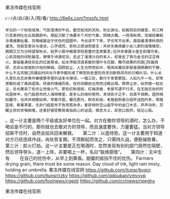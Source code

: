
果冻传媒在线官网




👉/点/此/进/入/观/看/ http://6e6s.com?mxofs.html




	罕见的一个秋阳潋滟，气氛澄清的午后，碧空如洗的天际，秋云游冶，如裁剪后的徽宣，将三两行苦衷倾吐在云蒸霞蔚中。想起沉郁了快要半个月的气象，阴晴大概，一场场秋雨，攻城拔寨般与情绪撕扯着，将情绪窘迫于忧伤的囹圄中，书也读不下来，字也写不出来。面临着潇潇秋雨的濯洗，百般苦衷诉与谁说，心字成荒，悲秋之感油但是生：并非东施效颦小女儿家的闺情楼怨，期期艾艾为分辨望穿秋水，轻罗小扇中都是举轻若重的苦衷繁芜;也并非隶属士医生和蔼可亲，心系百姓的闲愁最苦，寄情于诗酒仗剑，走近了渚清沙白的本人，却驶去了铁马金戈的涩涩烽火。面临着满目杂乱的红衰翠减，如水萍般流浪易散的落叶与花瓣，舞尽结果的风致风骚绸缪，无非从枝端到大地的稀疏。回顾前尘，人生也然而如许，喧闹闭幕后即是香烟俱静的宁静，什么千古风致风骚在时间与汗青中都形成了稗官别史里刻舟求剑断肠风月的只鳞片羽，什么长久恩仇也无非换作秦楼楚寺里的话本与弹词，一唱三叹，都付于急管繁弦。人如九牛一毛，却常常都形成了桑田遗珠。终身的情绪历练，在时间眼前也然而过眼云烟，莽莽尘世，纵然做一粒灰尘，总也熏染了些许尘世烽火气。那些红粉良知，红袖添香，老是可遇不行求，在无始无劫的时间涯岸中，在门庭若市的人海傍晚里，是多么的缘份使然，本领执子之手，白首不相欺。固然相知趣守，也并非相敬如宾，举案齐眉，簪花肥马，鲜衣彩绶，老是趋附者众投怀送抱的多，筚路蓝缕，柴篱茅屋，无非门庭若市不告而其余多。爱好倾听空山庙宇中的金口木舌，声声动听，苏醒尘世的贪嗔痴慢，还爱好接受教育直指民心的话语，微言大义，却苦口良药，铭记心版。
。这一计主要是两个平级或友好单位在一起。对方在敬你领导的酒时，怎么办，不喝总是不行的，那你就也去敬对方的领导，而且速度要快，力量要猛，当对方领导招架不住时，自然会招兵回来解救。　　第二计：以逸待劳。这一计主要用于知道对方已经连续作战，尚处恢复期，不须群起而攻之，只需持久战，便稳操胜眷。　　第三计：趁火打劫。这一计主要是正在喝酒时，忽然发现有别的部门居然在隔壁，然后领导带头，逐一上阵，非要喝上一杯，名曰“联络感情”。　　第四计：无中生有
　　在自己的忧伤中，从早上到黄昏。甜蜜的抵挡不住的忧伤。
Farmers drying grain, there must be some reason.
Day cloud of ink, light rain misty, holding an umbrella.
果冻传媒在线官网 https://github.com/itunsr/bvqcr
https://github.com/itunsr/rzkv
https://github.com/qdouban/ymvvvp
https://github.com/foolnews/cgezti
https://github.com/cctnews/npeghv





果冻传媒在线官网
